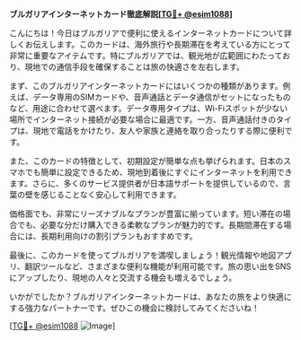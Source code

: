 **ブルガリアインターネットカード徹底解説[[TG💪+ @esim1088](https://t.me/s/esim1088)]**

こんにちは！今日はブルガリアで便利に使えるインターネットカードについて詳しくお伝えします。このカードは、海外旅行や長期滞在を考えている方にとって非常に重要なアイテムです。特にブルガリアでは、観光地が広範囲にわたっており、現地での通信手段を確保することは旅の快適さを左右します。

まず、このブルガリアインターネットカードにはいくつかの種類があります。例えば、データ専用のSIMカードや、音声通話とデータ通信がセットになったものなど、用途に合わせて選べます。データ専用タイプは、Wi-Fiスポットが少ない場所でインターネット接続が必要な場合に最適です。一方、音声通話付きのタイプは、現地で電話をかけたり、友人や家族と連絡を取り合ったりする際に便利です。

また、このカードの特徴として、初期設定が簡単な点も挙げられます。日本のスマホでも簡単に設定できるため、現地到着後にすぐにインターネットを利用できます。さらに、多くのサービス提供者が日本語サポートを提供しているので、言葉の壁を感じることなく安心して利用できます。

価格面でも、非常にリーズナブルなプランが豊富に揃っています。短い滞在の場合でも、必要な分だけ購入できる柔軟なプランが魅力的です。長期間滞在する場合には、長期利用向けの割引プランもおすすめです。

最後に、このカードを使ってブルガリアを満喫しましょう！観光情報や地図アプリ、翻訳ツールなど、さまざまな便利な機能が利用可能です。旅の思い出をSNSにアップしたり、現地の人々と交流する機会も増えるでしょう。

いかがでしたか？ブルガリアインターネットカードは、あなたの旅をより快適にする強力なパートナーです。ぜひこの機会に検討してみてくださいね！

[[TG💪+ @esim1088](https://t.me/s/esim1088) ![Image](https://i.postimg.cc/Y0z9fWf4/image.png)]